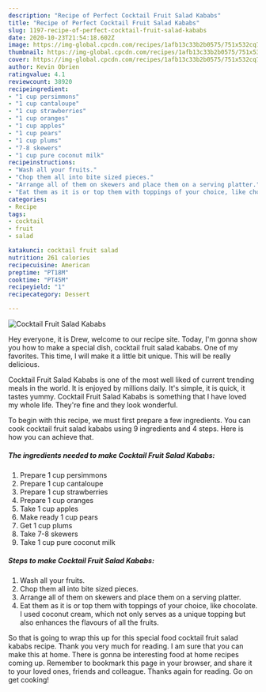 ```yaml
---
description: "Recipe of Perfect Cocktail Fruit Salad Kababs"
title: "Recipe of Perfect Cocktail Fruit Salad Kababs"
slug: 1197-recipe-of-perfect-cocktail-fruit-salad-kababs
date: 2020-10-23T21:54:18.602Z
image: https://img-global.cpcdn.com/recipes/1afb13c33b2b0575/751x532cq70/cocktail-fruit-salad-kababs-recipe-main-photo.jpg
thumbnail: https://img-global.cpcdn.com/recipes/1afb13c33b2b0575/751x532cq70/cocktail-fruit-salad-kababs-recipe-main-photo.jpg
cover: https://img-global.cpcdn.com/recipes/1afb13c33b2b0575/751x532cq70/cocktail-fruit-salad-kababs-recipe-main-photo.jpg
author: Kevin Obrien
ratingvalue: 4.1
reviewcount: 38920
recipeingredient:
- "1 cup persimmons"
- "1 cup cantaloupe"
- "1 cup strawberries"
- "1 cup oranges"
- "1 cup apples"
- "1 cup pears"
- "1 cup plums"
- "7-8 skewers"
- "1 cup pure coconut milk"
recipeinstructions:
- "Wash all your fruits."
- "Chop them all into bite sized pieces."
- "Arrange all of them on skewers and place them on a serving platter."
- "Eat them as it is or top them with toppings of your choice, like chocolate. I used coconut cream, which not only serves as a unique topping but also enhances the flavours of all the fruits."
categories:
- Recipe
tags:
- cocktail
- fruit
- salad

katakunci: cocktail fruit salad 
nutrition: 261 calories
recipecuisine: American
preptime: "PT18M"
cooktime: "PT45M"
recipeyield: "1"
recipecategory: Dessert

---
```



![Cocktail Fruit Salad Kababs](https://img-global.cpcdn.com/recipes/1afb13c33b2b0575/751x532cq70/cocktail-fruit-salad-kababs-recipe-main-photo.jpg)

Hey everyone, it is Drew, welcome to our recipe site. Today, I'm gonna show you how to make a special dish, cocktail fruit salad kababs. One of my favorites. This time, I will make it a little bit unique. This will be really delicious.



Cocktail Fruit Salad Kababs is one of the most well liked of current trending meals in the world. It is enjoyed by millions daily. It's simple, it is quick, it tastes yummy. Cocktail Fruit Salad Kababs is something that I have loved my whole life. They're fine and they look wonderful.


To begin with this recipe, we must first prepare a few ingredients. You can cook cocktail fruit salad kababs using 9 ingredients and 4 steps. Here is how you can achieve that.

<!--inarticleads1-->

##### The ingredients needed to make Cocktail Fruit Salad Kababs:

1. Prepare 1 cup persimmons
1. Prepare 1 cup cantaloupe
1. Prepare 1 cup strawberries
1. Prepare 1 cup oranges
1. Take 1 cup apples
1. Make ready 1 cup pears
1. Get 1 cup plums
1. Take 7-8 skewers
1. Take 1 cup pure coconut milk




<!--inarticleads2-->

##### Steps to make Cocktail Fruit Salad Kababs:

1. Wash all your fruits.
1. Chop them all into bite sized pieces.
1. Arrange all of them on skewers and place them on a serving platter.
1. Eat them as it is or top them with toppings of your choice, like chocolate. I used coconut cream, which not only serves as a unique topping but also enhances the flavours of all the fruits.




So that is going to wrap this up for this special food cocktail fruit salad kababs recipe. Thank you very much for reading. I am sure that you can make this at home. There is gonna be interesting food at home recipes coming up. Remember to bookmark this page in your browser, and share it to your loved ones, friends and colleague. Thanks again for reading. Go on get cooking!
